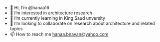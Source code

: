 - 👋 Hi, I’m @hanaa16
- 👀 I’m interested in architecture research 
- 🌱 I’m currently learning in King Saud unversity 
- 💞️ I’m looking to collaborate on research about architecture and related topics
- 📫 How to reach me hanaa.bnayan@yahoo.com

<!---
hanaa16/hanaa16 is a ✨ special ✨ repository because its `README.md` (this file) appears on your GitHub profile.
You can click the Preview link to take a look at your changes.
--->
